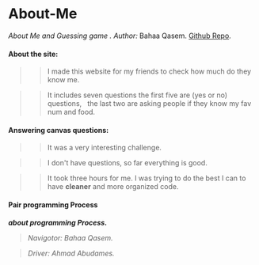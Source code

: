 # About-Me

*About Me and Guessing game .*
*Author:*  Bahaa Qasem.
[Github Repo](https://github.com/bahaamq/About-Me).

#### About the site:
>> I made this website for my friends to check how much do they know me.

>> It includes seven questions the first five are (yes or no) questions,  &nbsp; the last two are asking people if they know my fav num and food.

#### Answering canvas questions:
>> It was a very interesting challenge.

>> I don't have questions, so far everything is good.

>> It took three hours for me. I was trying to do the best I can to have  **cleaner** and more organized code.

#### Pair programming Process
***about programming Process.***
> *Navigotor: Bahaa Qasem.*

> *Driver: Ahmad Abudames.*

